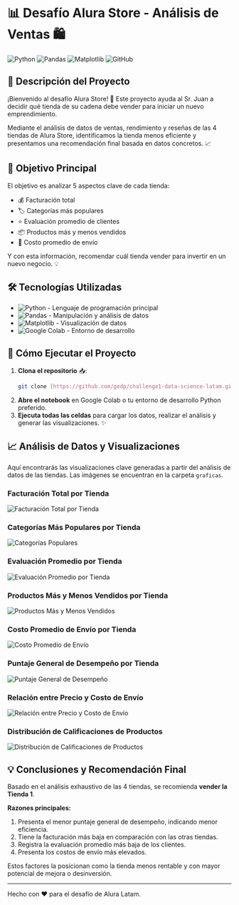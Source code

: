 # 📊 Desafío Alura Store - Análisis de Ventas 🛍️

![Python](https://img.shields.io/badge/Python-3776AB?style=for-the-badge&logo=python&logoColor=white)
![Pandas](https://img.shields.io/badge/Pandas-150458?style=for-the-badge&logo=pandas&logoColor=white)
![Matplotlib](https://img.shields.io/badge/Matplotlib-11557C?style=for-the-badge&logo=matplotlib&logoColor=white)
![GitHub](https://img.shields.io/badge/GitHub-100000?style=for-the-badge&logo=github&logoColor=white)

## 📝 Descripción del Proyecto

¡Bienvenido al desafío Alura Store! 🎯 Este proyecto ayuda al Sr. Juan a decidir qué tienda de su cadena debe vender para iniciar un nuevo emprendimiento.

Mediante el análisis de datos de ventas, rendimiento y reseñas de las 4 tiendas de Alura Store, identificamos la tienda menos eficiente y presentamos una recomendación final basada en datos concretos. 📈

## 🎯 Objetivo Principal

El objetivo es analizar 5 aspectos clave de cada tienda:
- 💰 Facturación total
- 🏷️ Categorías más populares
- ⭐ Evaluación promedio de clientes
- 📦 Productos más y menos vendidos
- 🚚 Costo promedio de envío

Y con esta información, recomendar cuál tienda vender para invertir en un nuevo negocio. 💡

## 🛠️ Tecnologías Utilizadas

- ![Python](https://img.shields.io/badge/Python-3776AB?style=for-the-badge&logo=python&logoColor=white) - Lenguaje de programación principal
- ![Pandas](https://img.shields.io/badge/Pandas-150458?style=for-the-badge&logo=pandas&logoColor=white) - Manipulación y análisis de datos
- ![Matplotlib](https://img.shields.io/badge/Matplotlib-11557C?style=for-the-badge&logo=matplotlib&logoColor=white) - Visualización de datos
- ![Google Colab](https://img.shields.io/badge/Google_Colab-F9AB00?style=for-the-badge&logo=googlecolab&logoColor=white) - Entorno de desarrollo

## 🚀 Cómo Ejecutar el Proyecto

1. **Clona el repositorio** 📥:
    ```bash
    git clone [https://github.com/gedp/challenge1-data-science-latam.git](https://github.com/gedp/challenge1-data-science-latam.git)
    ```
2. **Abre el notebook** en Google Colab o tu entorno de desarrollo Python preferido.
3. **Ejecuta todas las celdas** para cargar los datos, realizar el análisis y generar las visualizaciones. ✨

## 📈 Análisis de Datos y Visualizaciones

Aquí encontrarás las visualizaciones clave generadas a partir del análisis de datos de las tiendas. Las imágenes se encuentran en la carpeta `graficas`.

### Facturación Total por Tienda

![Facturación Total por Tienda](graficas/grafico_facturacion.png)

### Categorías Más Populares por Tienda

![Categorías Populares](graficas/grafico_categorias_populares.png)

### Evaluación Promedio por Tienda

![Evaluación Promedio por Tienda](graficas/grafico_evaluacion_clientes.png)

### Productos Más y Menos Vendidos por Tienda

![Productos Más y Menos Vendidos](graficas/grafico_productos_vendidos.png)

### Costo Promedio de Envío por Tienda

![Costo Promedio de Envío](graficas/grafico_envio_promedio.png)

### Puntaje General de Desempeño por Tienda

![Puntaje General de Desempeño](graficas/puntaje_general.png)

### Relación entre Precio y Costo de Envío

![Relación entre Precio y Costo de Envío](graficas/precio_vs_costo_envio.png)

### Distribución de Calificaciones de Productos

![Distribución de Calificaciones de Productos](graficas/distribucion_calificaciones.png)

## 💡 Conclusiones y Recomendación Final

Basado en el análisis exhaustivo de las 4 tiendas, se recomienda **vender la Tienda 1**.

**Razones principales:**
1. Presenta el menor puntaje general de desempeño, indicando menor eficiencia.
2. Tiene la facturación más baja en comparación con las otras tiendas.
3. Registra la evaluación promedio más baja de los clientes.
4. Presenta los costos de envío más elevados.

Estos factores la posicionan como la tienda menos rentable y con mayor potencial de mejora o desinversión.

---
Hecho con ❤️ para el desafío de Alura Latam.
````
